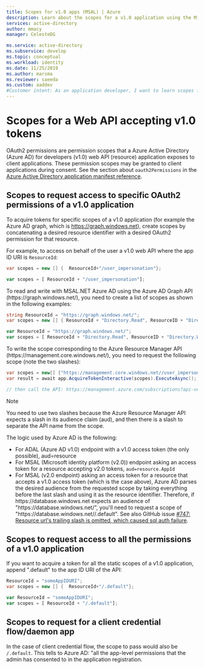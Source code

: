 ```yaml
---
title: Scopes for v1.0 apps (MSAL) | Azure
description: Learn about the scopes for a v1.0 application using the Microsoft Authentication Library (MSAL).
services: active-directory
author: mmacy
manager: CelesteDG

ms.service: active-directory
ms.subservice: develop
ms.topic: conceptual
ms.workload: identity
ms.date: 11/25/2019
ms.author: marsma
ms.reviewer: saeeda
ms.custom: aaddev
#Customer intent: As an application developer, I want to learn scopes for a v1.0 application so I can decide if this platform meets my application development needs and requirements.
---
```


# Scopes for a Web API accepting v1.0 tokens

OAuth2 permissions are permission scopes that a Azure Active Directory (Azure AD) for developers (v1.0) web API (resource) application exposes to client applications. These permission scopes may be granted to client applications during consent. See the section about `oauth2Permissions` in the [Azure Active Directory application manifest reference](reference-app-manifest.md#manifest-reference).

## Scopes to request access to specific OAuth2 permissions of a v1.0 application

To acquire tokens for specific scopes of a v1.0 application (for example the Azure AD graph, which is https://graph.windows.net), create scopes by concatenating a desired resource identifier with a desired OAuth2 permission for that resource.

For example, to access on behalf of the user a v1.0 web API where the app ID URI is `ResourceId`:

```csharp
var scopes = new [] {  ResourceId+"/user_impersonation"};
```

```javascript
var scopes = [ ResourceId + "/user_impersonation"];
```

To read and write with MSAL.NET Azure AD using the Azure AD Graph API (https:\//graph.windows.net/), you need to create a list of scopes as shown in the following examples:

```csharp
string ResourceId = "https://graph.windows.net/";
var scopes = new [] { ResourceId + "Directory.Read", ResourceID + "Directory.Write"}
```

```javascript
var ResourceId = "https://graph.windows.net/";
var scopes = [ ResourceId + "Directory.Read", ResourceID + "Directory.Write"];
```

To write the scope corresponding to the Azure Resource Manager API (https:\//management.core.windows.net/), you need to request the following scope (note the two slashes):

```csharp
var scopes = new[] {"https://management.core.windows.net//user_impersonation"};
var result = await app.AcquireTokenInteractive(scopes).ExecuteAsync();

// then call the API: https://management.azure.com/subscriptions?api-version=2016-09-01
```

> [!NOTE]
> You need to use two slashes because the Azure Resource Manager API expects a slash in its audience claim (aud), and then there is a slash to separate the API name from the scope.

The logic used by Azure AD is the following:

- For ADAL (Azure AD v1.0) endpoint with a v1.0 access token (the only possible), aud=resource
- For MSAL (Microsoft identity platform (v2.0)) endpoint asking an access token for a resource accepting v2.0 tokens, `aud=resource.AppId`
- For MSAL (v2.0 endpoint) asking an access token for a resource that accepts a v1.0 access token (which is the case above), Azure AD parses the desired audience from the requested scope by taking everything before the last slash and using it as the resource identifier. Therefore, if https:\//database.windows.net expects an audience of "https:\//database.windows.net/", you'll need to request a scope of "https:\//database.windows.net//.default". See also GitHub issue [#747: Resource url's trailing slash is omitted, which caused sql auth failure](https://github.com/AzureAD/microsoft-authentication-library-for-dotnet/issues/747).

## Scopes to request access to all the permissions of a v1.0 application

If you want to acquire a token for all the static scopes of a v1.0 application, append ".default" to the app ID URI of the API:

```csharp
ResourceId = "someAppIDURI";
var scopes = new [] {  ResourceId+"/.default"};
```

```javascript
var ResourceId = "someAppIDURI";
var scopes = [ ResourceId + "/.default"];
```

## Scopes to request for a client credential flow/daemon app

In the case of client credential flow, the scope to pass would also be `/.default`. This tells to Azure AD: "all the app-level permissions that the admin has consented to in the application registration.
